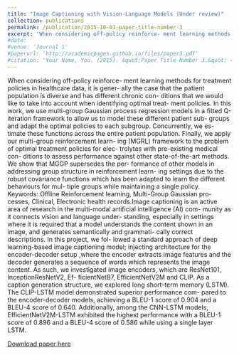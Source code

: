 ```yaml
---
title: "Image Captioning with Vision-Language Models (Under review)"
collection: publications
permalink: /publication/2015-10-01-paper-title-number-3
excerpt: 'When considering off-policy reinforce- ment learning methods for treatment policies in healthcare data, it is gener- ally the case that the patient population is diverse and has different chronic con- ditions that we would like to take into account when identifying optimal treat- ment policies. In this work, we use multi-group Gaussian process regression models in a fitted Q-iteration framework to allow us to model these different patient sub- groups and adapt the optimal policies to each subgroup. Concurrently, we es- timate these functions across the entire patient population. Finally, we apply our multi-group reinforcement learn- ing (MGRL) framework to the problem of optimal treatment policies for elec- trolytes with pre-existing medical con- ditions to assess performance against other state-of-the-art methods. We show that MGGP supersedes the per- formance of other models in addressing group structure in reinforcement learn- ing settings due to the robust covariance functions which has been adapted to learn the different behaviours for mul- tiple groups while maintaining a single policy. Keywords: Offline Reinforcement learning, Multi-Group Gaussian pro- cesses, Clinical, Electronic health records.Image captioning is an active area of research in the multi-modal artificial intelligence (AI) com- munity as it connects vision and language under- standing, especially in settings where it is required that a model understands the content shown in an image, and generates semantically and grammati- cally correct descriptions. In this project, we fol- lowed a standard approach of deep learning-based image captioning model; injecting architecture for the encoder-decoder setup ,where the encoder extracts image features and the decoder generates a sequence of words which represents the image content. As such, we investigated image encoders, which are ResNet101, InceptionResNetV2, Ef- ficientNetB7, EfficientNetV2M and CLIP. As a caption generation structure, we explored long short-term memory (LSTM). The CLIP-LSTM model demonstrated superior performance com- pared to the encoder-decoder models, achieving a BLEU-1 score of 0.904 and a BLEU-4 score of 0.640. Additionally, among the CNN-LSTM models, EfficientNetV2M-LSTM exhibited the highest performance with a BLEU-1 score of 0.896 and a BLEU-4 score of 0.586 while using a single layer LSTM.'
#date: 
#venue: 'Journal 1'
#paperurl: 'http://academicpages.github.io/files/paper3.pdf'
#citation: 'Your Name, You. (2015). &quot;Paper Title Number 3.&quot; <i>Journal 1</i>. 1(3).'
---
```

When considering off-policy reinforce- ment learning methods for treatment policies in healthcare data, it is gener- ally the case that the patient population is diverse and has different chronic con- ditions that we would like to take into account when identifying optimal treat- ment policies. In this work, we use multi-group Gaussian process regression models in a fitted Q-iteration framework to allow us to model these different patient sub- groups and adapt the optimal policies to each subgroup. Concurrently, we es- timate these functions across the entire patient population. Finally, we apply our multi-group reinforcement learn- ing (MGRL) framework to the problem of optimal treatment policies for elec- trolytes with pre-existing medical con- ditions to assess performance against other state-of-the-art methods. We show that MGGP supersedes the per- formance of other models in addressing group structure in reinforcement learn- ing settings due to the robust covariance functions which has been adapted to learn the different behaviours for mul- tiple groups while maintaining a single policy. Keywords: Offline Reinforcement learning, Multi-Group Gaussian pro- cesses, Clinical, Electronic health records.Image captioning is an active area of research in the multi-modal artificial intelligence (AI) com- munity as it connects vision and language under- standing, especially in settings where it is required that a model understands the content shown in an image, and generates semantically and grammati- cally correct descriptions. In this project, we fol- lowed a standard approach of deep learning-based image captioning model; injecting architecture for the encoder-decoder setup ,where the encoder extracts image features and the decoder generates a sequence of words which represents the image content. As such, we investigated image encoders, which are ResNet101, InceptionResNetV2, Ef- ficientNetB7, EfficientNetV2M and CLIP. As a caption generation structure, we explored long short-term memory (LSTM). The CLIP-LSTM model demonstrated superior performance com- pared to the encoder-decoder models, achieving a BLEU-1 score of 0.904 and a BLEU-4 score of 0.640. Additionally, among the CNN-LSTM models, EfficientNetV2M-LSTM exhibited the highest performance with a BLEU-1 score of 0.896 and a BLEU-4 score of 0.586 while using a single layer LSTM.

[Download paper here](https://drive.google.com/file/d/1rXLySK6c-KQKZb42I7zfKBQKTElC3eMQ/view?usp=sharing)
